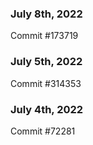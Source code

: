 ### July 8th, 2022

Commit #173719

### July 5th, 2022

Commit #314353


### July 4th, 2022

Commit #72281
